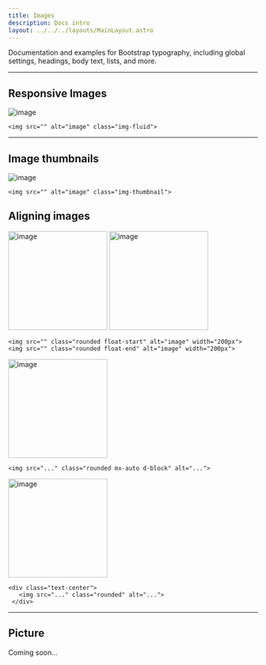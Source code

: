 ```yaml
---
title: Images
description: Docs intro
layout: ../../../layouts/MainLayout.astro
---
```


<p>
 Documentation and examples for Bootstrap typography, including global settings, headings, body text, lists, and more.
</p>
<hr>

## Responsive Images

<div class="card">
 <div class="card-body">
  <img src="https://images.unsplash.com/photo-1550745165-9bc0b252726f?ixlib=rb-1.2.1&ixid=MnwxMjA3fDB8MHxwaG90by1wYWdlfHx8fGVufDB8fHx8&auto=format&fit=crop&w=1470&q=80" alt="image" class="img-fluid">
 </div>
 <div class="card-footer">
  <pre><code class="language-html">&lt;img src=&quot;&quot; alt=&quot;image&quot; class=&quot;img-fluid&quot;&gt;</code></pre>
 </div>
</div>
<hr>

## Image thumbnails

<div class="card">
 <div class="card-body">
  <img src="https://images.unsplash.com/photo-1550745165-9bc0b252726f?ixlib=rb-1.2.1&ixid=MnwxMjA3fDB8MHxwaG90by1wYWdlfHx8fGVufDB8fHx8&auto=format&fit=crop&w=1470&q=80" alt="image" class="img-thumbnail">
 </div>
 <div class="card-footer">
  <pre><code class="language-html">&lt;img src=&quot;&quot; alt=&quot;image&quot; class=&quot;img-thumbnail&quot;&gt;</code></pre>
 </div>
</div>

## Aligning images

<div class="card">
 <div class="card-body">
  <img src="https://images.unsplash.com/photo-1550745165-9bc0b252726f?ixlib=rb-1.2.1&ixid=MnwxMjA3fDB8MHxwaG90by1wYWdlfHx8fGVufDB8fHx8&auto=format&fit=crop&w=1470&q=80" class="rounded float-start" alt="image" width="200px">
  <img src="https://images.unsplash.com/photo-1550745165-9bc0b252726f?ixlib=rb-1.2.1&ixid=MnwxMjA3fDB8MHxwaG90by1wYWdlfHx8fGVufDB8fHx8&auto=format&fit=crop&w=1470&q=80" class="rounded float-end" alt="image" width="200px">
 </div>
 <div class="card-footer">
  <pre><code class="language-html">&lt;img src=&quot;&quot; class=&quot;rounded float-start&quot; alt=&quot;image&quot; width=&quot;200px&quot;&gt;
&lt;img src=&quot;&quot; class=&quot;rounded float-end&quot; alt=&quot;image&quot; width=&quot;200px&quot;&gt;</code></pre>
 </div>
</div>
<div class="card">
 <div class="card-body">
  <img src="https://images.unsplash.com/photo-1550745165-9bc0b252726f?ixlib=rb-1.2.1&ixid=MnwxMjA3fDB8MHxwaG90by1wYWdlfHx8fGVufDB8fHx8&auto=format&fit=crop&w=1470&q=80" class="rounded mx-auto d-block"" alt="image" width="200px">
 </div>
 <div class="card-footer">
  <pre><code class="language-html">&lt;img src=&quot;...&quot; class=&quot;rounded mx-auto d-block&quot; alt=&quot;...&quot;&gt;</code></pre>
 </div>
</div>
<div class="card">
 <div class="card-body">
  <div class="text-center">
   <img src="https://images.unsplash.com/photo-1550745165-9bc0b252726f?ixlib=rb-1.2.1&ixid=MnwxMjA3fDB8MHxwaG90by1wYWdlfHx8fGVufDB8fHx8&auto=format&fit=crop&w=1470&q=80" class="rounded mx-auto d-block"" alt="image" width="200px">
  </div>
 </div>
 <div class="card-footer">
  <pre><code class="language-html">&lt;div class=&quot;text-center&quot;&gt;
   &lt;img src=&quot;...&quot; class=&quot;rounded&quot; alt=&quot;...&quot;&gt;
 &lt;/div&gt;</code></pre>
 </div>
</div>
<hr>

## Picture
<div class="alert alert-info">
  Coming soon...
</div>